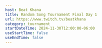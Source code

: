 ```yaml
---
host: Beat Khana
title: Random Song Tournament Final Day 1
url: https://www.twitch.tv/beatkhana
category: tournament
startDateTime: 2024-11-30T12:00:00-06:00
useStartTime: false
useEndTime: false
---
```

